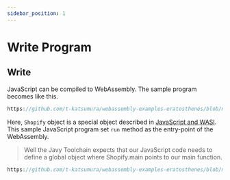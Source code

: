 ```yaml
---
sidebar_position: 1
---
```


# Write Program

## Write

JavaScript can be compiled to WebAssembly.
The sample program becomes like this.

```javascript reference
https://github.com/t-katsumura/webassembly-examples-eratosthenes/blob/main/javascript/prime.js
```

Here, `Shopify` object is a special object described in [JavaScript and WASI](https://www.wasm.builders/deepanshu1484/javascript-and-wasi-24k8).  
This sample JavaScript program set `run` method as the entry-point of the WebAssembly.

> Well the Javy Toolchain expects that our JavaScript code needs to define a global object where Shopify.main points to our main function.

```javascript reference
https://github.com/t-katsumura/webassembly-examples-eratosthenes/blob/main/javascript/prime.js#L63-L65
```

